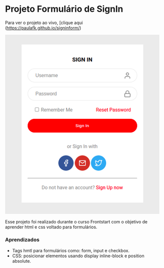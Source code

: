 # Projeto Formulário de SignIn

Para ver o projeto ao vivo, [clique aqui (https://paulafk.github.io/signinform/)

![Projeto Preview](https://github.com/paulafk/signinform/blob/master/assets/print.png?raw=true)

Esse projeto foi realizado durante o curso Frontstart com o objetivo de aprender html e css voltado para formulários.

### Aprendizados 
- Tags hmtl para formulários como: form, input e checkbox.
- CSS: posicionar elementos usando display inline-block e position absolute.
